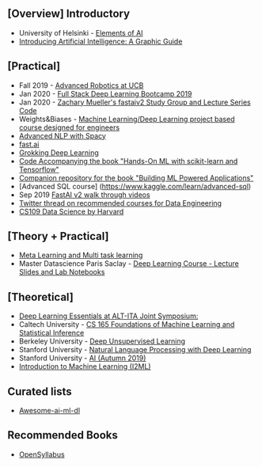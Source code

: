 ## [Overview] Introductory
- University of Helsinki - [Elements of AI](https://www.elementsofai.com/)
- [Introducing Artificial Intelligence: A Graphic Guide](https://www.amazon.in/Introducing-Artificial-Intelligence-Graphic-Guide-ebook/dp/B014RZ1M96/ref=redir_mobile_desktop?_encoding=UTF8&%2AVersion%2A=1&%2Aentries%2A=0)

## [Practical]
- Fall 2019 - [Advanced Robotics at UCB](https://people.eecs.berkeley.edu/~pabbeel/cs287-fa19/)
- Jan 2020 - [Full Stack Deep Learning Bootcamp 2019](https://www.youtube.com/watch?v=5ygO8FxNB8c)
- Jan 2020 - [Zachary Mueller's fastaiv2 Study Group and Lecture Series](https://forums.fast.ai/t/a-walk-with-fastai2-study-group-and-online-lectures-megathread/59929) [Code](https://github.com/muellerzr/Practical-Deep-Learning-for-Coders-2.0)
- Weights&Biases - [Machine Learning/Deep Learning project based course designed for engineers](https://github.com/lukas/ml-class/)
- [Advanced NLP with Spacy](https://course.spacy.io/)
- [fast.ai](https://www.fast.ai)
- [Grokking Deep Learning](https://github.com/iamtrask/Grokking-Deep-Learning)
- [Code Accompanying the book "Hands-On ML with scikit-learn and Tensorflow"](https://github.com/ageron/handson-ml)
- [Companion repository for the book "Building ML Powered Applications"](https://github.com/hundredblocks/ml-powered-applications)
- [Advanced SQL course] (https://www.kaggle.com/learn/advanced-sql)
- Sep 2019 [FastAI v2 walk through videos](https://forums.fast.ai/t/fastai-v2-daily-code-walk-thrus/53839)
- [Twitter thread on recommended courses for Data Engineering](https://twitter.com/beeonaposy/status/1225520511549091859)
- [CS109 Data Science by Harvard](http://cs109.github.io/2015/)

## [Theory + Practical]
- [Meta Learning and Multi task learning](http://cs330.stanford.edu/)
- Master Datascience Paris Saclay - [Deep Learning Course - Lecture Slides and Lab Notebooks](https://m2dsupsdlclass.github.io/lectures-labs/)

## [Theoretical]
- [Deep Learning Essentials at ALT-ITA Joint Symposium:](https://twitter.com/rsalakhu/status/1227826009946443776)
- Caltech University - [CS 165 Foundations of Machine Learning and Statistical Inference](https://www.youtube.com/playlist?list=PLVNifWxslHCDlbyitaLLYBOAEPbmF1AHg)
- Berkeley University - [Deep Unsupervised Learning](https://sites.google.com/view/berkeley-cs294-158-sp20/home)
- Stanford University - [Natural Language Processing with Deep Learning](http://web.stanford.edu/class/cs224n/)
- Stanford University - [AI (Autumn 2019)](https://www.youtube.com/watch?v=J8Eh7RqggsU&list=PLoROMvodv4rO1NB9TD4iUZ3qghGEGtqNX)
- [Introduction to Machine Learning (I2ML)](https://compstat-lmu.github.io/lecture_i2ml/index.html)


## Curated lists
- [Awesome-ai-ml-dl](https://github.com/neomatrix369/awesome-ai-ml-dl)

## Recommended Books
- [OpenSyllabus](https://opensyllabus.org/)